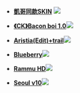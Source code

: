 * **[凱哥同款SKIN](https://drive.google.com/file/d/1iB2mTcGI3KqUh6-nBvi4k7tLfTGEPG1l/view)**
![](https://i.imgur.com/ACSy5SW.jpg)
* **[《CK》Bacon boi 1.0](https://skins.osuck.net/index.php?newsid=1648)**![](https://i.imgur.com/35m5JVu.jpg)

* **[Aristia(Edit)+trail](https://www.mediafire.com/file/fmmuq6020lb8sda/Aristia%2528Edit%2529%252Btrail.osk/fileX1m0wJ3OrmO/view?usp=sharing)**![](https://i.imgur.com/lp01pAS.jpg)
* **[Blueberry](https://osu.ppy.sh/community/forums/topics/588355?n=1)**![](https://i.imgur.com/S0LVe5V.jpg)
* **[Rammu HD](https://rammu.s-ul.eu/JI2slRpg)**![](https://i.imgur.com/6tSSbgv.jpg)
* **[Seoul v10](https://www.reddit.com/r/OsuSkins/comments/rnwsz7/seoul_v10_skin_release_hdsd_169/)**![](https://i.imgur.com/ycD5Lto.jpg)


